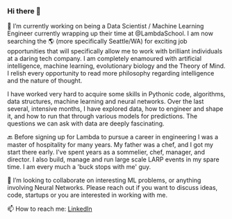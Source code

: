 ### Hi there 👋


🔭 I’m currently working on being a Data Scientist / Machine Learning Engineer currently wrapping up their time at @LambdaSchool. 
I am now searching the :earth_americas: (more specifically Seattle/WA) for exciting job opportunities that will specifically allow me to work with brilliant individuals at a daring tech company. I am completely enamoured with artificial intelligence, machine learning, evolutionary biology and the Theory of Mind. I relish every opportunity to read more philosophy regarding intelligence and the nature of thought.

I have worked very hard to acquire some skills in Pythonic code, algorithms, data structures, machine learning and neural networks. Over the last several, intensive months, I have explored data, how to engineer and shape it, and how to run that through various models for predictions. The questions we can ask with data are deeply fascinating.

:back: Before signing up for Lambda to pursue a career in engineering I was a master of hospitality for many years. My father was a chef, and I got my start there early. I've spent years as a sommelier,  chef, manager, and director. I also build, manage and run large scale LARP events in my spare time. I am every much a 'buck stops with me' guy.

👯 I’m looking to collaborate on interesting ML problems, or anything involving Neural Networks. 
Please reach out if you want to discuss ideas, code, startups or you are interested in working with me. 

📫 How to reach me:
[LinkedIn](https://www.linkedin.com/in/robdbennett-tech/)


<!--
**RobDBennett/RobDBennett** is a ✨ _special_ ✨ repository because its `README.md` (this file) appears on your GitHub profile.

Here are some ideas to get you started:

- 🔭 I’m currently working on ...
- 🌱 I’m currently learning ...
- 👯 I’m looking to collaborate on ...
- 🤔 I’m looking for help with ...
-📫 How to reach me: ...
- 📫 How to reach me: ...
- 😄 Pronouns: ...
- ⚡ Fun fact: ...
-->
